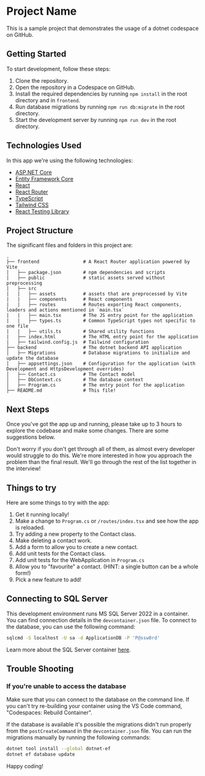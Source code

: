 # Project Name

This is a sample project that demonstrates the usage of a dotnet codespace on GitHub.

## Getting Started

To start development, follow these steps:

1. Clone the repository.
2. Open the repository in a Codespace on GitHub.
3. Install the required dependencies by running `npm install` in the root directory and in `frontend`.
4. Run database migrations by running `npm run db:migrate` in the root directory.
4. Start the development server by running `npm run dev` in the root directory.

## Technologies Used

In this app we're using the following technologies:

- [ASP.NET Core](https://learn.microsoft.com/en-us/aspnet/core/?view=aspnetcore-8.0)
- [Entity Framework Core](https://docs.microsoft.com/en-us/ef/core/)
- [React](https://reactjs.org/)
- [React Router](https://reactrouter.com/)
- [TypeScript](https://www.typescriptlang.org/)
- [Tailwind CSS](https://tailwindcss.com/)
- [React Testing Library](https://testing-library.com/docs/react-testing-library/intro/)

## Project Structure

The significant files and folders in this project are:

```
.
├── frontend                # A React Router application powered by Vite
│   ├── package.json        # npm dependencies and scripts
|   ├── public              # static assets served without preprocessing
|   ├── src
|   |   ├── assets          # assets that are preprocessed by Vite
|   |   ├── components      # React components
|   |   ├── routes          # Routes exporting React components, loaders and actions mentioned in `main.tsx`
|   |   ├── main.tsx        # The JS entry point for the application
|   |   ├── types.ts        # Common TypeScript types not specific to one file
|   |   ├── utils.ts        # Shared utility functions
|   ├── index.html          # The HTML entry point for the application
|   ├── tailwind.config.js  # Tailwind configuration
├── backend                 # The dotnet backend API application
│   ├── Migrations          # Database migrations to initialize and update the database
│   ├── appsettings.json    # Configuration for the application (with Development and HttpsDevelopment overrides)
│   ├── Contact.cs          # The Contact model
│   ├── DbContext.cs        # The database context
│   ├── Program.cs          # The entry point for the application
├── README.md               # This file!
```

## Next Steps

Once you've got the app up and running, please take up to 3 hours to explore the codebase and make some changes. There are some suggestions below.

Don't worry if you don't get through all of them, as almost every developer would struggle to do this. We're more interested in how you approach the problem than the final result. We'll go through the rest of the list together in the interview!

## Things to try

Here are some things to try with the app:

1. Get it running locally!
2. Make a change to `Program.cs` or `/routes/index.tsx` and see how the app is reloaded.
3. Try adding a new property to the Contact class.
4. Make deleting a contact work.
5. Add a form to allow you to create a new contact.
6. Add unit tests for the Contact class.
7. Add unit tests for the WebApplication in `Program.cs`
8. Allow you to "favourite" a contact. (HINT: a single button can be a whole form!)
10. Pick a new feature to add!

## Connecting to SQL Server

This development environment runs MS SQL Server 2022 in a container. You can find connection details in the `devcontainer.json` file. To connect to the database, you can use the following command:

```bash
sqlcmd -S localhost -U sa -d ApplicationDB -P 'P@ssw0rd'
```

Learn more about the SQL Server container [here](https://learn.microsoft.com/en-us/sql/linux/quickstart-install-connect-ubuntu?view=sql-server-ver16&tabs=ubuntu2204#connect-locally).

## Trouble Shooting

### If you're unable to access the database
Make sure that you can connect to the database on the command line. If you can't try re-building your container using the VS Code command, "Codespaces: Rebuild Container".

If the database is available it's possible the migrations didn't run properly from the `postCreateCommand` in the `devcontainer.json` file. You can run the migrations manually by running the following commands:

```bash
dotnet tool install --global dotnet-ef
dotnet ef database update
```

Happy coding!
